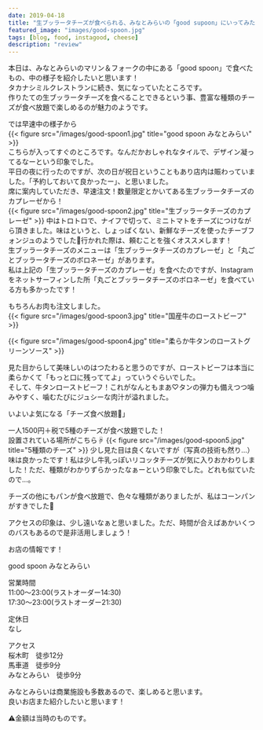 ```yaml
---
date: 2019-04-18
title: "生ブッラータチーズが食べられる、みなとみらいの「good supoon」にいってみた"
featured_image: "images/good-spoon.jpg"
tags: [blog, food, instagood, cheese]
description: "review"
---
```

本日は、みなとみらいのマリン＆フォークの中にある「good spoon」で食べたもの、中の様子を紹介したいと思います！  
タカナシミルクレストランに続き、気になっていたところです。  
作りたての生ブッラータチーズを食べることできるという事、豊富な種類のチーズが食べ放題で楽しめるのが魅力のようです。  
  
では早速中の様子から  
{{< figure src="/images/good-spoon1.jpg" title="good spoon みなとみらい" >}}  
こちらが入ってすぐのところです。なんだかおしゃれなタイルで、デザイン凝ってるなーという印象でした。  
平日の夜に行ったのですが、次の日が祝日ということもあり店内は賑わっていました。「予約しておいて良かったー」、と思いました。  
席に案内していただき、早速注文！数量限定とかいてある生ブッラータチーズのカプレーゼから！  
{{< figure src="/images/good-spoon2.jpg" title="生ブッラータチーズのカプレーゼ" >}}
中はトロトロで、ナイフで切って、ミニトマトをチーズにつけながら頂きました。味はというと、しょっぱくない、新鮮なチーズを使ったチーブフォンジュのようでした🤤行かれた際は、頼むことを強くオススメします！  
生ブッラータチーズのメニューは「生ブッラータチーズのカプレーゼ」と「丸ごとブッラータチーズのボロネーゼ」があります。  
私は上記の「生ブッラータチーズのカプレーゼ」を食べたのですが、Instagramをネットサーフィンした所「丸ごとブッラータチーズのボロネーゼ」を食べている方も多かったです！    

もちろんお肉も注文しました。  
{{< figure src="/images/good-spoon3.jpg" title="国産牛のローストビーフ" >}}  
  
{{< figure src="/images/good-spoon4.jpg" title="柔らか牛タンのローストグリーンソース" >}}  

見た目からして美味しいのはつたわると思うのですが、ローストビーフは本当に柔らかくて「もっと口に残っててよ」っていうぐらいでした。  
そして、牛タンローストビーフ！これがなんともまあ♡タンの弾力も備えつつ噛みやすく、噛むたびにジュシーな肉汁が溢れました。  
  
いよいよ気になる「チーズ食べ放題🧀」  

一人1500円＋税で5種のチーズが食べ放題でした！  
設置されている場所がこちら☟
{{< figure src="/images/good-spoon5.jpg" title="5種類のチーズ" >}}
少し見た目は良くないですが（写真の技術も然り…）  
味は良かったです！私は少し牛乳っぽいリコッタチーズが気に入りおかわりしました！ただ、種類がわかりずらかったなぁーという印象でした。どれも似ていたので…。    


チーズの他にもパンが食べ放題で、色々な種類がありましたが、私はコーンパンがすきでした🍞  
  
アクセスの印象は、少し遠いなぁと思いました。ただ、時間が合えばあかいくつのバスもあるので是非活用しましょう！  

お店の情報です！　　　　

good spoon みなとみらい  　　　　
  
営業時間  
11:00～23:00(ラストオーダー14:30)  
17:30～23:00(ラストオーダー21:30)    

定休日  
なし  
  
アクセス  
桜木町　徒歩12分  
馬車道　徒歩9分  
みなとみらい　徒歩9分    

みなとみらいは商業施設も多数あるので、楽しめると思います。  
良いお店また紹介したいと思います！    

⚠︎金額は当時のものです。